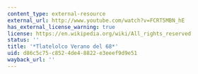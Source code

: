 ```yaml
---
content_type: external-resource
external_url: http://www.youtube.com/watch?v=FCRT5MBN_hE
has_external_license_warning: true
license: https://en.wikipedia.org/wiki/All_rights_reserved
status: ''
title: '*Tlatelolco Verano del 68*'
uid: d86c5c75-c852-4de4-8822-e3eeef9d9e51
wayback_url: ''
---
```

